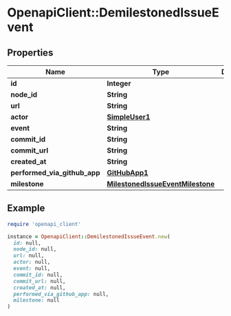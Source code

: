 # OpenapiClient::DemilestonedIssueEvent

## Properties

| Name | Type | Description | Notes |
| ---- | ---- | ----------- | ----- |
| **id** | **Integer** |  |  |
| **node_id** | **String** |  |  |
| **url** | **String** |  |  |
| **actor** | [**SimpleUser1**](SimpleUser1.md) |  |  |
| **event** | **String** |  |  |
| **commit_id** | **String** |  |  |
| **commit_url** | **String** |  |  |
| **created_at** | **String** |  |  |
| **performed_via_github_app** | [**GitHubApp1**](GitHubApp1.md) |  |  |
| **milestone** | [**MilestonedIssueEventMilestone**](MilestonedIssueEventMilestone.md) |  |  |

## Example

```ruby
require 'openapi_client'

instance = OpenapiClient::DemilestonedIssueEvent.new(
  id: null,
  node_id: null,
  url: null,
  actor: null,
  event: null,
  commit_id: null,
  commit_url: null,
  created_at: null,
  performed_via_github_app: null,
  milestone: null
)
```

